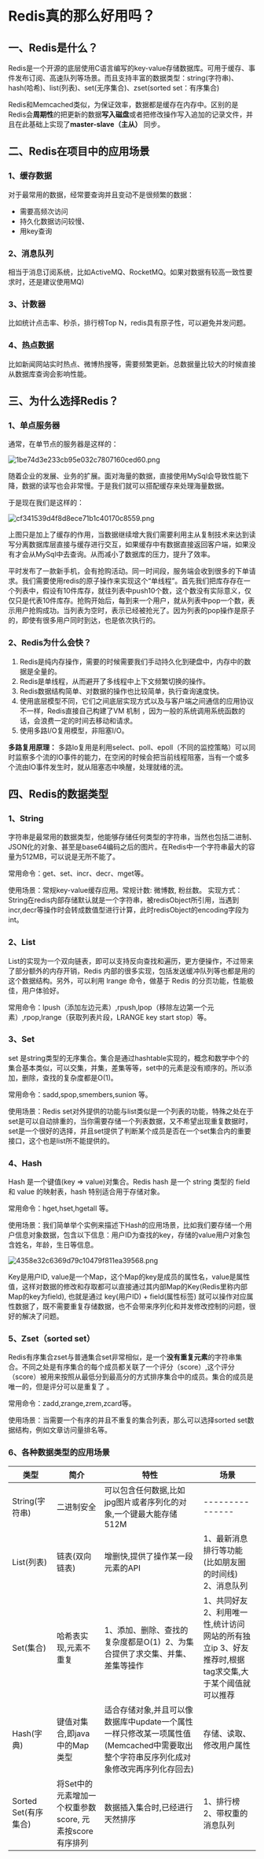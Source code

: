 # Redis真的那么好用吗？
## 一、Redis是什么？
Redis是一个开源的底层使用C语言编写的key-value存储数据库。可用于缓存、事件发布订阅、高速队列等场景。而且支持丰富的数据类型：string(字符串)、hash(哈希)、list(列表)、set(无序集合)、zset(sorted set：有序集合)

Redis和Memcached类似，为保证效率，数据都是缓存在内存中。区别的是Redis会**周期性**的把更新的数据**写入磁盘**或者把修改操作写入追加的记录文件，并且在此基础上实现了**master-slave（主从）** 同步。

## 二、Redis在项目中的应用场景
### 1、缓存数据
对于最常用的数据，经常要查询并且变动不是很频繁的数据：

* 需要高频次访问
* 持久化数据访问较慢、
* 用key查询

### 2、消息队列
相当于消息订阅系统，比如ActiveMQ、RocketMQ。如果对数据有较高一致性要求时，还是建议使用MQ)

### 3、计数器

比如统计点击率、秒杀，排行榜Top N，redis具有原子性，可以避免并发问题。

### 4、热点数据

比如新闻网站实时热点、微博热搜等，需要频繁更新。总数据量比较大的时候直接从数据库查询会影响性能。

## 三、为什么选择Redis？
### 1、单点服务器
通常，在单节点的服务器是这样的：

![1be74d3e233cb95e032c7807160ced60.png](en-resource://database/869:0)

随着企业的发展、业务的扩展。面对海量的数据，直接使用MySql会导致性能下降，数据的读写也会非常慢。于是我们就可以搭配缓存来处理海量数据。

于是现在我们是这样的：

![cf341539d4f8d8ece71b1c40170c8559.png](en-resource://database/871:0)

上图只是加上了缓存的作用，当数据继续增大我们需要利用主从复制技术来达到读写分离数据库层直接与缓存进行交互，如果缓存中有数据直接返回客户端，如果没有才会从MySql中去查询。从而减小了数据库的压力，提升了效率。


平时发布了一款新手机，会有抢购活动。同一时间段，服务端会收到很多的下单请求。我们需要使用redis的原子操作来实现这个“单线程”。首先我们把库存存在一个列表中，假设有10件库存，就往列表中push10个数，这个数没有实际意义，仅仅只是代表10件库存。抢购开始后，每到来一个用户，就从列表中pop一个数，表示用户抢购成功。当列表为空时，表示已经被抢光了。因为列表的pop操作是原子的，即使有很多用户同时到达，也是依次执行的。

### 2、Redis为什么会快？

1. Redis是纯内存操作，需要的时候需要我们手动持久化到硬盘中，内存中的数据是全量的。
2. Redis是单线程，从而避开了多线程中上下文频繁切换的操作。
3. Redis数据结构简单、对数据的操作也比较简单，执行查询速度快。
4. 使用底层模型不同，它们之间底层实现方式以及与客户端之间通信的应用协议不一样，Redis直接自己构建了VM 机制 ，因为一般的系统调用系统函数的话，会浪费一定的时间去移动和请求。
5. 使用多路I/O复用模型，非阻塞I/O。

**多路复用原理：** 多路Io复用是利用select、poll、epoll（不同的监控策略）可以同时监察多个流的IO事件的能力，在空闲的时候会把当前线程阻塞，当有一个或多个流由IO事件发生时，就从阻塞态中唤醒，处理就绪的流。

## 四、Redis的数据类型
### 1、String

字符串是最常用的数据类型，他能够存储任何类型的字符串，当然也包括二进制、JSON化的对象、甚至是base64编码之后的图片。在Redis中一个字符串最大的容量为512MB，可以说是无所不能了。

常用命令：get、set、incr、decr、mget等。

使用场景：常规key-value缓存应用。常规计数: 微博数, 粉丝数。 实现方式：String在redis内部存储默认就是一个字符串，被redisObject所引用，当遇到incr,decr等操作时会转成数值型进行计算，此时redisObject的encoding字段为int。


### 2、List

List的实现为一个双向链表，即可以支持反向查找和遍历，更方便操作，不过带来了部分额外的内存开销，Redis 内部的很多实现，包括发送缓冲队列等也都是用的这个数据结构。另外，可以利用 lrange 命令，做基于 Redis 的分页功能，性能极佳，用户体验好。


常用命令：lpush（添加左边元素）,rpush,lpop（移除左边第一个元素）,rpop,lrange（获取列表片段，LRANGE key start stop）等。

### 3、Set

set 是string类型的无序集合。集合是通过hashtable实现的，概念和数学中个的集合基本类似，可以交集，并集，差集等等，set中的元素是没有顺序的。所以添加，删除，查找的复杂度都是O(1)。


常用命令：sadd,spop,smembers,sunion 等。


使用场景：Redis set对外提供的功能与list类似是一个列表的功能，特殊之处在于set是可以自动排重的，当你需要存储一个列表数据，又不希望出现重复数据时，set是一个很好的选择，并且set提供了判断某个成员是否在一个set集合内的重要接口，这个也是list所不能提供的。

### 4、Hash

Hash 是一个键值(key => value)对集合。Redis hash 是一个 string 类型的 field 和 value 的映射表，hash 特别适合用于存储对象。 

常用命令：hget,hset,hgetall 等。 

使用场景：我们简单举个实例来描述下Hash的应用场景，比如我们要存储一个用户信息对象数据，包含以下信息：用户ID为查找的key，存储的value用户对象包含姓名，年龄，生日等信息。

![4358e32c6369d79c10479f811ea39568.png](en-resource://database/873:0)


Key是用户ID, value是一个Map，这个Map的key是成员的属性名，value是属性值，这样对数据的修改和存取都可以直接通过其内部Map的Key(Redis里称内部Map的key为field), 也就是通过 key(用户ID) + field(属性标签) 就可以操作对应属性数据了，既不需要重复存储数据，也不会带来序列化和并发修改控制的问题，很好的解决了问题。

### 5、Zset（sorted set）

Redis有序集合zset与普通集合set非常相似，是一个**没有重复元素**的字符串集合。不同之处是有序集合的每个成员都关联了一个评分（score）,这个评分（score）被用来按照从最低分到最高分的方式排序集合中的成员。集合的成员是唯一的，但是评分可以是重复了 。

常用命令：zadd,zrange,zrem,zcard等。

使用场景：当需要一个有序的并且不重复的集合列表，那么可以选择sorted set数据结构，例如文章访问量排名等。


### 6、各种数据类型的应用场景


| 类型 |简介  |特性  |场景  |
| --- | --- | --- | --- |
|String(字符串)  |二进制安全  |可以包含任何数据,比如jpg图片或者序列化的对象,一个键最大能存储512M  | --------------- |
| List(列表) | 链表(双向链表) | 增删快,提供了操作某一段元素的API | 1、最新消息排行等功能(比如朋友圈的时间线) 2、消息队列 |
| Set(集合) |哈希表实现,元素不重复  |1、添加、删除、查找的复杂度都是O(1)  2、为集合提供了求交集、并集、差集等操作  |1、共同好友 2、利用唯一性,统计访问网站的所有独立ip 3、好友推荐时,根据tag求交集,大于某个阈值就可以推荐  |
|Hash(字典)  |键值对集合,即java中的Map类型  |适合存储对象,并且可以像数据库中update一个属性一样只修改某一项属性值(Memcached中需要取出整个字符串反序列化成对象修改完再序列化存回去)  |存储、读取、修改用户属性  |
|Sorted Set(有序集合)  |将Set中的元素增加一个权重参数score, 元素按score有序排列  |数据插入集合时,已经进行天然排序  |1、排行榜 2、带权重的消息队列  |


